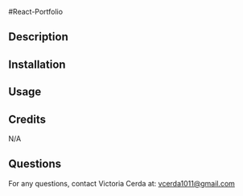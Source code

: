 #React-Portfolio

## Description


## Installation



## Usage



## Credits

N/A

## Questions

For any questions, contact Victoria Cerda at:
vcerda1011@gmail.com
